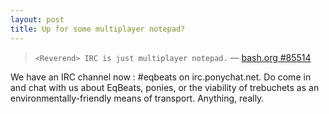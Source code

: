```yaml
---
layout: post
title: Up for some multiplayer notepad?
---
```


> ``<Reverend> IRC is just multiplayer notepad.`` &mdash; [bash.org #85514](http://www.bash.org/?85514)

We have an IRC channel now : #eqbeats on irc.ponychat.net. Do come in and chat with us about EqBeats, ponies, or the viability of trebuchets as an environmentally-friendly means of transport. Anything, really.
